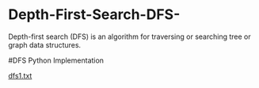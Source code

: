 # Depth-First-Search-DFS-
Depth-first search (DFS) is an algorithm for traversing or searching tree or graph data structures.

#DFS Python Implementation 


[dfs1.txt](https://github.com/Vibek-exe/Depth-First-Search-DFS-/files/9225793/dfs1.txt)
